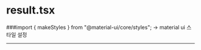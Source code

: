 result.tsx
=============

###import { makeStyles } from "@material-ui/core/styles"; -> material ui 스타일 설정











----------------------------------------------